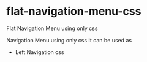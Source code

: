 # flat-navigation-menu-css
Flat Navigation Menu using only css

Navigation Menu using only css 
It can be used as 
- Left Navigation css


